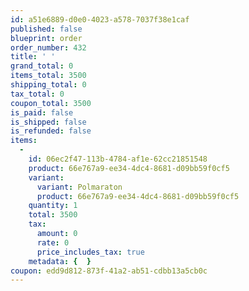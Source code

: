 ```yaml
---
id: a51e6889-d0e0-4023-a578-7037f38e1caf
published: false
blueprint: order
order_number: 432
title: ' '
grand_total: 0
items_total: 3500
shipping_total: 0
tax_total: 0
coupon_total: 3500
is_paid: false
is_shipped: false
is_refunded: false
items:
  -
    id: 06ec2f47-113b-4784-af1e-62cc21851548
    product: 66e767a9-ee34-4dc4-8681-d09bb59f0cf5
    variant:
      variant: Polmaraton
      product: 66e767a9-ee34-4dc4-8681-d09bb59f0cf5
    quantity: 1
    total: 3500
    tax:
      amount: 0
      rate: 0
      price_includes_tax: true
    metadata: {  }
coupon: edd9d812-873f-41a2-ab51-cdbb13a5cb0c
---
```

